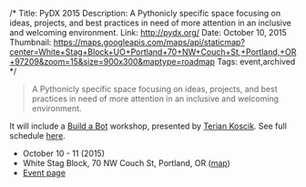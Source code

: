 /*
Title: PyDX 2015
Description: A Pythonicly specific space focusing on ideas, projects, and best practices in need of more attention in an inclusive and welcoming environment. 
Link: http://pydx.org/
Date: October 10, 2015
Thumbnail: https://maps.googleapis.com/maps/api/staticmap?center=White+Stag+Block+UO+Portland+70+NW+Couch+St,+Portland,+OR+97209&zoom=15&size=900x300&maptype=roadmap
Tags: event,archived
*/

> A Pythonicly specific space focusing on ideas, projects, and best practices in need of more attention in an inclusive and welcoming environment.

It will include a [Build a Bot](https://tpinecone.gitbooks.io/build-a-bot-workshop/content/index.html) workshop, presented by [Terian Koscik](https://twitter.com/spine_cone). See full schedule [here](http://pydx.org/files/pydx-2015-schedule.pdf).


- October 10 - 11 (2015)
- White Stag Block, 70 NW Couch St, Portland, OR ([map](https://www.google.com/maps/dir/Current+Location/White+Stag+Block+UO+Portland+70+NW+Couch+St,+Portland,+OR+97209))
- [Event page](http://pydx.org/)


